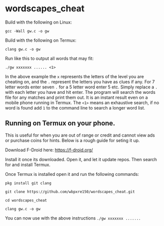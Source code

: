 # wordscapes_cheat


Build with the following on Linux:

`gcc -Wall gw.c -o gw`

Build with the following on Termux:

`clang gw.c -o gw`

Run like this to output all words that may fit:

`./gw xxxxxxx ...... <1>`

In the above example the `x` represents the letters of the level you are cheating on, and the `.` represent the letters you have as clues if any. For 7 letter words enter seven `.` for a 5 letter word enter 5 etc. Simply replace a `.` with each letter you have and hit enter. The program will search the words file for any matches and print them out. It is an instant result even on a mobile phone running in Termux. The `<1>` means an exhaustive search, if no word is found add `1` to the command line to search a longer word list. 

## Running on Termux on your phone. 

This is useful for when you are out of range or credit and cannot view ads or purchase coins for hints. Below is a rough guide for seting it up. 

Download F-Droid here: https://f-droid.org/

Install it once its downloaded. Open it, and let it update repos. Then search for and install Termux. 

Once Termux is installed open it and run the following commands: 

`pkg install git clang`

`git clone https://github.com/wbpxre150/wordscapes_cheat.git`

`cd wordscapes_cheat`

`clang gw.c -o gw`

You can now use with the above instructions `./gw xxxxxxx .......` 
